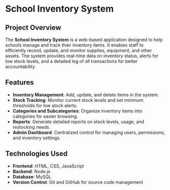 # School Inventory System

## Project Overview
The **School Inventory System** is a web-based application designed to help schools manage and track their inventory items. It enables staff to efficiently record, update, and monitor supplies, equipment, and other assets. The system provides real-time data on inventory status, alerts for low stock levels, and a detailed log of all transactions for better accountability.

## Features
- **Inventory Management**: Add, update, and delete items in the system.
- **Stock Tracking**: Monitor current stock levels and set minimum thresholds for low stock alerts.
- **Categories and Subcategories**: Organize inventory items into categories for easier browsing.
- **Reports**: Generate detailed reports on stock levels, usage, and restocking needs.
- **Admin Dashboard**: Centralized control for managing users, permissions, and inventory settings.

## Technologies Used
- **Frontend**: HTML, CSS, JavaScript
- **Backend**: Node.js
- **Database**: MySQL
- **Version Control**: Git and GitHub for source code management
